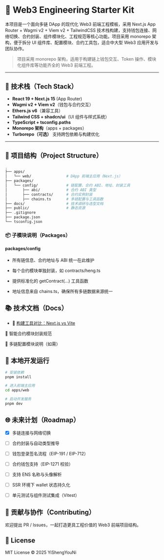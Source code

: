 
# 🧱 Web3 Engineering Starter Kit

本项目是一个面向多链 DApp 的现代化 Web3 前端工程模板，采用 Next.js App Router + Wagmi v2 + Viem v2 + TailwindCSS 技术栈构建，支持钱包连接、网络切换、合约封装、组件模块化、工程规范等核心功能。项目采用 monorepo 架构，便于拆分 UI 组件库、配置模块、合约工具包，适合中大型 Web3 应用开发与团队协作。

> 项目采用 monorepo 架构，适用于构建链上钱包交互、Token 操作、模块化组件库等功能齐全的 Web3 前端工程。

---

## 🚀 技术栈（Tech Stack）

- **React 19 + Next.js 15** (App Router)
- **Wagmi v2 + Viem v2**（钱包与合约交互）
- **Ethers.js v6**（兼容工具）
- **Tailwind CSS + shadcn/ui**（UI 组件与样式系统）
- **TypeScript + tsconfig.paths**
- **Monorepo 架构**（apps + packages）
- **Turborepo（可选）** 支持跨包依赖与构建优化

---

## 📁 项目结构（Project Structure）

```bash
.
├── apps/
│   └── web/                # DApp 前端主应用（Next.js）
├── packages/
│   └── config/             # 链配置、合约 ABI、地址、封装工具
│       ├── abi/            # 合约 ABI 类型
│       ├── contracts/      # 合约实例封装
│       ├── chains.ts       # 多链配置与工具函数
├── docs/                   # 技术调研与选型文档
├── public/                 # 静态资源
├── .gitignore
├── package.json
└── tsconfig.json
```

### 📦 子模块说明（Packages）

#### packages/config

- 所有链信息、合约地址与 ABI 统一在此维护

- 每个合约模块单独封装，如 contracts/heng.ts

- 提供标准化的 getContract(...) 工具函数

- 地址信息来自 chains.ts，确保所有多链数据来源统一

## 📚 技术文档（Docs）

- 🔧 [构建工具对比：Next.js vs Vite](./docs/build-tools-comparison.md)

📌 智能合约模块封装规范

🔗 多链配置模块说明（如需）

## 🧪 本地开发运行

```bash
# 安装依赖
pnpm install

# 进入前端主应用
cd apps/web

# 启动开发服务
pnpm dev
```

## 🌐 未来计划（Roadmap）

- [x] 多链连接与网络切换

- [ ] 合约封装与自动类型推导

- [ ] 钱包登录签名流程（EIP-191 / EIP-712）

- [ ] 合约钱包支持（EIP-1271 校验）

- [ ] 支持 ENS 名称与头像解析

- [ ] SSR 环境下 wallet 状态持久化

- [ ] 单元测试与组件测试集成（Vitest）

## 🤝 贡献与协作（Contributing）

欢迎提出 PR / Issues，一起打造更具工程价值的 Web3 前端项目结构。

## 🪪 License

MIT License © 2025 YiShengYouNi
